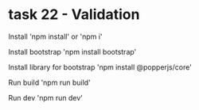 # task 22 - Validation

Install 'npm install' or 'npm i'

Install bootstrap 'npm install bootstrap'

Install library for bootstrap 'npm install @popperjs/core'

Run build 'npm run build'

Run dev 'npm run dev'

